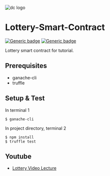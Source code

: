![dc logo](./misc/dappcamus_logo.jpg)
# Lottery-Smart-Contract

[![Generic badge](https://img.shields.io/badge/build-passing-green.svg)](https://shields.io/)    [![Generic badge](https://img.shields.io/badge/licence-MIT-blue.svg)](https://shields.io/)

Lottery smart contract for tutorial.

## Prerequisites
* ganache-cli
* truffle

## Setup & Test
In terminal 1
```
$ ganache-cli
```

In project directory, terminal 2
```
$ npm install
$ truffle test
```


## Youtube
- [Lottery Video Lecture](https://www.youtube.com/watch?v=Ud3_OrxNPDg&list=PLlYCl1UOH8dheHS4vHOpPoHwq4Qi0R7WM)
